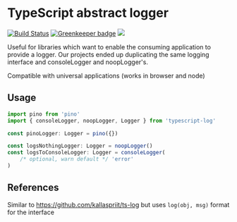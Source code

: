 # TypeScript abstract logger

[![Build Status](https://travis-ci.com/sevenwestmedia-labs/typescript-log.svg?branch=master)](https://travis-ci.com/sevenwestmedia-labs/typescript-log) [![Greenkeeper badge](https://badges.greenkeeper.io/sevenwestmedia-labs/typescript-log.svg)](https://greenkeeper.io/)
![](https://img.shields.io/npm/v/typescript-log.svg)

Useful for libraries which want to enable the consuming application to provide a logger. Our projects ended up duplicating the same logging interface and consoleLogger and noopLogger's.

Compatible with universal applications (works in browser and node)

## Usage

```ts
import pino from 'pino'
import { consoleLogger, noopLogger, Logger } from 'typescript-log'

const pinoLogger: Logger = pino({})

const logsNothingLogger: Logger = noopLogger()
const logsToConsoleLogger: Logger = consoleLogger(
    /* optional, warn default */ 'error'
)
```

## References

Similar to https://github.com/kallaspriit/ts-log but uses `log(obj, msg)` format for the interface
